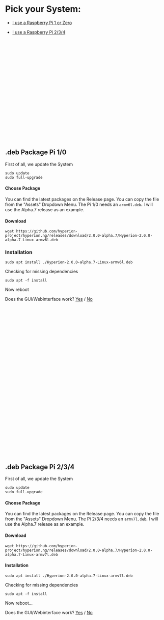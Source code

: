 # Pick your System:

* [I use a Raspberry Pi 1 or Zero](/txt/hyperbian.md#deb-package-pi-10)

* [I use a Raspberry Pi 2/3/4](/txt/hyperbian.md#deb-package-pi-234)


&nbsp;


&nbsp;


&nbsp;


&nbsp;


&nbsp;


&nbsp;


&nbsp;


&nbsp;
&nbsp;


&nbsp;


&nbsp;


&nbsp;


## .deb Package Pi 1/0

First of all, we update the System
<pre><code>sudo update
sudo full-upgrade</code></pre>

#### Choose Package

You can find the latest packages on the Release page. You can copy the file from the "Assets" Dropdown Menu. The Pi 1/0 needs an `armv6l.deb`. I will use the Alpha.7 release as an example.

#### Download
<pre><code>wget https://github.com/hyperion-project/hyperion.ng/releases/download/2.0.0-alpha.7/Hyperion-2.0.0-alpha.7-Linux-armv6l.deb</code></pre>

### Installation
<pre><code>sudo apt install ./Hyperion-2.0.0-alpha.7-Linux-armv6l.deb</code></pre>

Checking for missing dependencies
<pre><code>sudo apt -f install</code></pre>

Now reboot

Does the GUI/Webinterface work?  [Yes](/txt/congratulation.md#Congratulations) / [No](/txt/service.md#checking-for-a-working-installation) 



&nbsp;


&nbsp;


&nbsp;


&nbsp;


&nbsp;


&nbsp;


&nbsp;


&nbsp;


&nbsp;


&nbsp;


&nbsp;


&nbsp;


&nbsp;


&nbsp;


&nbsp;


&nbsp;


## .deb Package Pi 2/3/4

First of all, we update the System
<pre><code>sudo update
sudo full-upgrade</code></pre>

#### Choose Package

You can find the latest packages on the Release page. You can copy the file from the "Assets" Dropdown Menu. The Pi 2/3/4 needs an `armv7l.deb`. I will use the Alpha.7 release as an example.

#### Download
<pre><code>wget https://github.com/hyperion-project/hyperion.ng/releases/download/2.0.0-alpha.7/Hyperion-2.0.0-alpha.7-Linux-armv7l.deb</code></pre>

#### Installation
<pre><code>sudo apt install ./Hyperion-2.0.0-alpha.7-Linux-armv7l.deb</code></pre>

Checking for missing dependencies
<pre><code>sudo apt -f install</code></pre>

Now reboot... 

Does the GUI/Webinterface work?  [Yes](/txt/congratulation.md#Congratulations) / [No](/txt/service.md#checking-for-a-working-installation) 


&nbsp;


&nbsp;


&nbsp;


